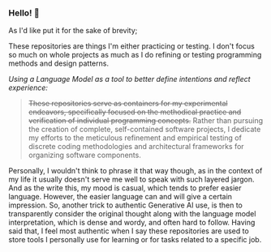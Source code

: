 ### Hello! 👋

As I'd like put it for the sake of brevity;

These repositories are things I'm either practicing or testing. I don't focus so much on whole projects as much as I do refining or testing programming methods and design patterns.

_Using a Language Model as a tool to better define intentions and reflect experience:_

> ~~These repositories serve as containers for my experimental endeavors, specifically focused on the methodical practice and verification of individual programming concepts.~~ Rather than pursuing the creation of complete, self-contained software projects, I dedicate my efforts to the meticulous refinement and empirical testing of discrete coding methodologies and architectural frameworks for organizing software components.

Personally, I wouldn't think to phrase it that way though, as in the context of my life it usually doesn't serve me well to speak with such layered jargon. And as the write this, my mood is casual, which tends to prefer easier language. However, the easier language can and will give a certain impression. So, another trick to authentic Generative AI use, is then to transparently consider the original thought along with the language model interpretation, which is dense and wordy, and often hard to follow. Having said that, I feel most authentic when I say these repositories are used to store tools I personally use for learning or for tasks related to a specific job.
